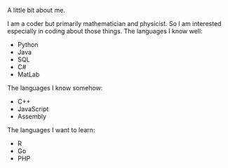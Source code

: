A little bit about me.

I am a coder but primarily mathematician and physicist. So I am interested especially in coding about those things. The languages I know well:

- Python
- Java
- SQL
- C#
- MatLab

The languages I know somehow:
- C++
- JavaScript
- Assembly

The languages I want to learn:
- R
- Go
- PHP
